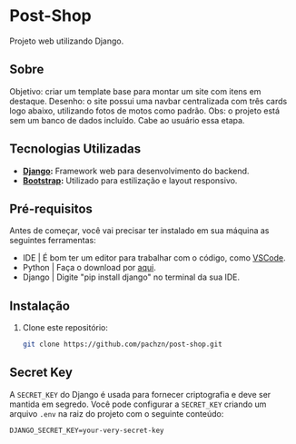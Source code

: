 # Post-Shop

Projeto web utilizando Django.

## Sobre

Objetivo: criar um template base para montar um site com itens em destaque.
Desenho: o site possui uma navbar centralizada com três cards logo abaixo, utilizando fotos de motos como padrão.
Obs: o projeto está sem um banco de dados incluído. Cabe ao usuário essa etapa.

## Tecnologias Utilizadas

- **[Django](https://www.djangoproject.com/):** Framework web para desenvolvimento do backend.
- **[Bootstrap](https://getbootstrap.com/):** Utilizado para estilização e layout responsivo.


## Pré-requisitos

Antes de começar, você vai precisar ter instalado em sua máquina as seguintes ferramentas:

- IDE | É bom ter um editor para trabalhar com o código, como [VSCode](https://code.visualstudio.com/).
- Python | Faça o download por [aqui](https://www.python.org/downloads/).
- Django | Digite "pip install django" no terminal da sua IDE.

## Instalação

1. Clone este repositório:
   ```bash
   git clone https://github.com/pachzn/post-shop.git

## Secret Key
A `SECRET_KEY` do Django é usada para fornecer criptografia e deve ser mantida em segredo. Você pode configurar a `SECRET_KEY` criando um arquivo `.env` na raiz do projeto com o seguinte conteúdo:

```env
DJANGO_SECRET_KEY=your-very-secret-key
